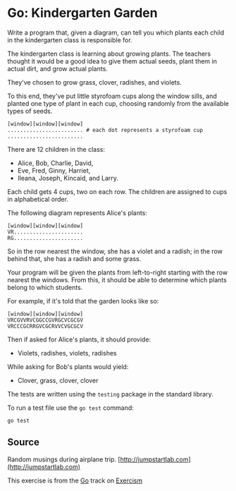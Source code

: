 # Go: Kindergarten Garden

Write a program that, given a diagram, can tell you which plants each child in the kindergarten class is responsible for.

The kindergarten class is learning about growing plants. The teachers
thought it would be a good idea to give them actual seeds, plant them in
actual dirt, and grow actual plants.

They've chosen to grow grass, clover, radishes, and violets.

To this end, they've put little styrofoam cups along the window sills,
and planted one type of plant in each cup, choosing randomly from the
available types of seeds.

```plain
[window][window][window]
........................ # each dot represents a styrofoam cup
........................
```

There are 12 children in the class:

- Alice, Bob, Charlie, David,
- Eve, Fred, Ginny, Harriet,
- Ileana, Joseph, Kincaid, and Larry.

Each child gets 4 cups, two on each row. The children are assigned to
cups in alphabetical order.

The following diagram represents Alice's plants:

```plain
[window][window][window]
VR......................
RG......................
```

So in the row nearest the window, she has a violet and a radish; in the
row behind that, she has a radish and some grass.

Your program will be given the plants from left-to-right starting with
the row nearest the windows. From this, it should be able to determine
which plants belong to which students.

For example, if it's told that the garden looks like so:

```plain
[window][window][window]
VRCGVVRVCGGCCGVRGCVCGCGV
VRCCCGCRRGVCGCRVVCVGCGCV
```

Then if asked for Alice's plants, it should provide:

- Violets, radishes, violets, radishes

While asking for Bob's plants would yield:

- Clover, grass, clover, clover

The tests are written using the `testing` package in the standard library.

To run a test file use the `go test` command:

    go test

## Source

Random musings during airplane trip. [http://jumpstartlab.com](http://jumpstartlab.com)

This exercise is from the [Go][go] track on [Exercism][exercism]

[exercism]: http://exercism.io
[go]: http://exercism.io/languages/go



